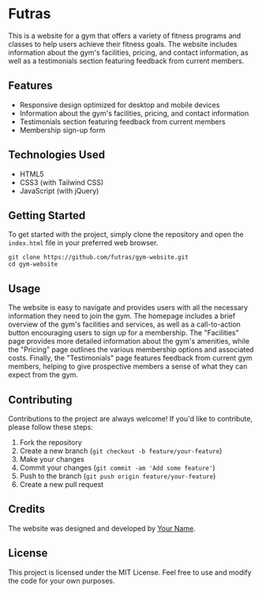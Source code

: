 

# Futras

This is a website for a gym that offers a variety of fitness programs and classes to help users achieve their fitness goals. The website includes information about the gym's facilities, pricing, and contact information, as well as a testimonials section featuring feedback from current members.

## Features

- Responsive design optimized for desktop and mobile devices
- Information about the gym's facilities, pricing, and contact information
- Testimonials section featuring feedback from current members
- Membership sign-up form

## Technologies Used

- HTML5
- CSS3 (with Tailwind CSS)
- JavaScript (with jQuery)

## Getting Started

To get started with the project, simply clone the repository and open the `index.html` file in your preferred web browser.

```
git clone https://github.com/futras/gym-website.git
cd gym-website
```

## Usage

The website is easy to navigate and provides users with all the necessary information they need to join the gym. The homepage includes a brief overview of the gym's facilities and services, as well as a call-to-action button encouraging users to sign up for a membership. The "Facilities" page provides more detailed information about the gym's amenities, while the "Pricing" page outlines the various membership options and associated costs. Finally, the "Testimonials" page features feedback from current gym members, helping to give prospective members a sense of what they can expect from the gym.

## Contributing

Contributions to the project are always welcome! If you'd like to contribute, please follow these steps:

1. Fork the repository
2. Create a new branch (`git checkout -b feature/your-feature`)
3. Make your changes
4. Commit your changes (`git commit -am 'Add some feature'`)
5. Push to the branch (`git push origin feature/your-feature`)
6. Create a new pull request

## Credits

The website was designed and developed by [Your Name](https://github.com/your-username).

## License

This project is licensed under the MIT License. Feel free to use and modify the code for your own purposes.
